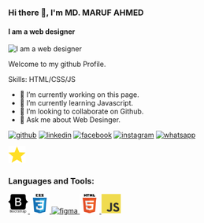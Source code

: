 ### Hi there 👋, I'm MD. MARUF AHMED
#### I am a web designer
![I am a web designer](https://scontent.frjh4-1.fna.fbcdn.net/v/t39.30808-6/409406980_313896358186293_1436656256548170951_n.jpg?_nc_cat=110&ccb=1-7&_nc_sid=3635dc&_nc_eui2=AeG3UR3Ahm6HDerYF0tnhOkmlCTyRKPIV8GUJPJEo8hXwWk8XWkJZaSCCQOBlpkoIMkDBSxVz6pFxUgsRlKeOFZ4&_nc_ohc=_nSg6w3z0_YAX_wZp4c&_nc_ht=scontent.frjh4-1.fna&oh=00_AfAya0KSSKfggd6WTAj85DS0jrg6bhhJlKVd4LByVsWBRA&oe=657CC1AB)

Welcome to my github Profile.

Skills: HTML/CSS/JS

- 🔭 I’m currently working on this page. 
- 🌱 I’m currently learning Javascript. 
- 👯 I’m looking to collaborate on Github. 
- 💬 Ask me about Web Desinger. 


[<img src='https://cdn.jsdelivr.net/npm/simple-icons@3.0.1/icons/github.svg' alt='github' height='40'>](https://github.com/developer-marufahmed)  [<img src='https://cdn.jsdelivr.net/npm/simple-icons@3.0.1/icons/linkedin.svg' alt='linkedin' height='40'>](https://www.linkedin.com/in/marufahmed8029/)  [<img src='https://cdn.jsdelivr.net/npm/simple-icons@3.0.1/icons/facebook.svg' alt='facebook' height='40'>](https://www.facebook.com/marufahmed8090)  [<img src='https://cdn.jsdelivr.net/npm/simple-icons@3.0.1/icons/instagram.svg' alt='instagram' height='40'>](https://www.instagram.com/mdmaruf8029/)  [<img src='https://cdn.jsdelivr.net/npm/simple-icons@3.0.1/icons/whatsapp.svg' alt='whatsapp' height='40'>](https://wa.me/01610318315)  

<a href='https://stars.github.com/'><img src='https://raw.githubusercontent.com/acervenky/animated-github-badges/master/assets/starbadge.gif' width='35' height='35'></a> 

<h3 align="left">Languages and Tools:</h3>
<p align="left"> <a href="https://getbootstrap.com" target="_blank" rel="noreferrer"> <img src="https://raw.githubusercontent.com/devicons/devicon/master/icons/bootstrap/bootstrap-plain-wordmark.svg" alt="bootstrap" width="40" height="40"/> </a> <a href="https://www.w3schools.com/css/" target="_blank" rel="noreferrer"> <img src="https://raw.githubusercontent.com/devicons/devicon/master/icons/css3/css3-original-wordmark.svg" alt="css3" width="40" height="40"/> </a> <a href="https://www.figma.com/" target="_blank" rel="noreferrer"> <img src="https://www.vectorlogo.zone/logos/figma/figma-icon.svg" alt="figma" width="40" height="40"/> </a> <a href="https://www.w3.org/html/" target="_blank" rel="noreferrer"> <img src="https://raw.githubusercontent.com/devicons/devicon/master/icons/html5/html5-original-wordmark.svg" alt="html5" width="40" height="40"/> </a> <a href="https://developer.mozilla.org/en-US/docs/Web/JavaScript" target="_blank" rel="noreferrer"> <img src="https://raw.githubusercontent.com/devicons/devicon/master/icons/javascript/javascript-original.svg" alt="javascript" width="40" height="40"/> </a> </p>



``` html

```


